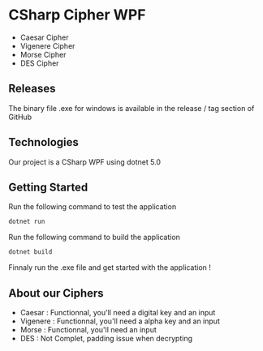 # CSharp Cipher WPF

- Caesar Cipher
- Vigenere Cipher
- Morse Cipher
- DES Cipher

## Releases

The binary file .exe for windows is available in the release / tag section of GitHub

## Technologies

Our project is a CSharp WPF using dotnet 5.0

## Getting Started

Run the following command to test the application

```bash
dotnet run
```

Run the following command to build the application

```bash
dotnet build
```

Finnaly run the .exe file and get started with the application !

## About our Ciphers

- Caesar : Functionnal, you'll need a digital key and an input
- Vigenere : Functionnal, you'll need a alpha key and an input
- Morse : Functionnal, you'll need an input
- DES : Not Complet, padding issue when decrypting
